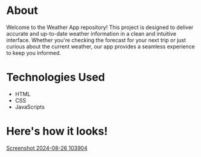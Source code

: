# About
Welcome to the Weather App repository! This project is designed to deliver accurate and up-to-date weather information in a clean and intuitive interface. Whether you're checking the forecast for your next trip or just curious about the current weather, our app provides a seamless experience to keep you informed.
# Technologies Used
* HTML
* CSS
* JavaScripts
# Here's how it looks!
[Screenshot 2024-08-26 103904](https://github.com/user-attachments/assets/81e5e0c5-6cf0-4cae-b514-ecf8119a82f3)
